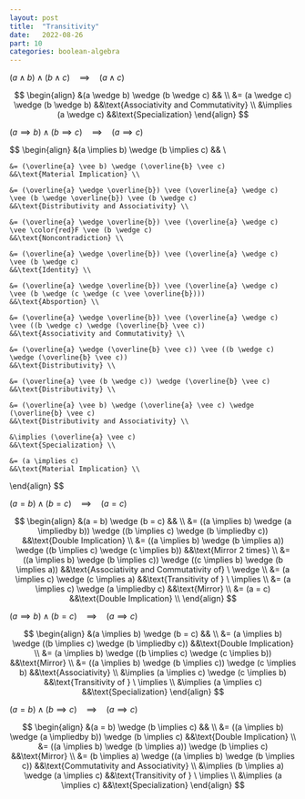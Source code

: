 ```yaml
---
layout: post
title:  "Transitivity"
date:   2022-08-26
part: 10
categories: boolean-algebra
---
```


$(a \wedge b) \wedge (b \wedge c) \quad \implies \quad (a \wedge c)$

$$
\begin{align}
    &(a \wedge b) \wedge (b \wedge c)       && \\
    &= (a \wedge c) \wedge (b \wedge b)     &&\text{Associativity and Commutativity} \\
    &\implies (a \wedge c)                  &&\text{Specialization}
\end{align}
$$

$(a \implies b) \wedge (b \implies c) \quad \implies \quad (a \implies c)$

$$
\begin{align}
    &(a \implies b) \wedge (b \implies c)
    && \\

    &= (\overline{a} \vee b) \wedge (\overline{b} \vee c)
    &&\text{Material Implication} \\

    &= (\overline{a} \wedge \overline{b}) \vee (\overline{a} \wedge c) \vee (b \wedge \overline{b}) \vee (b \wedge c)
    &&\text{Distributivity and Associativity} \\

    &= (\overline{a} \wedge \overline{b}) \vee (\overline{a} \wedge c) \vee \color{red}F \vee (b \wedge c)
    &&\text{Noncontradiction} \\

    &= (\overline{a} \wedge \overline{b}) \vee (\overline{a} \wedge c) \vee (b \wedge c)
    &&\text{Identity} \\

    &= (\overline{a} \wedge \overline{b}) \vee (\overline{a} \wedge c) \vee (b \wedge (c \wedge (c \vee \overline{b})))
    &&\text{Absportion} \\

    &= (\overline{a} \wedge \overline{b}) \vee (\overline{a} \wedge c) \vee ((b \wedge c) \wedge (\overline{b} \vee c))
    &&\text{Associativity and Commutativity} \\

    &= (\overline{a} \wedge (\overline{b} \vee c)) \vee ((b \wedge c) \wedge (\overline{b} \vee c))
    &&\text{Distributivity} \\

    &= (\overline{a} \vee (b \wedge c)) \wedge (\overline{b} \vee c)
    &&\text{Distributivity} \\

    &= (\overline{a} \vee b) \wedge (\overline{a} \vee c) \wedge (\overline{b} \vee c)
    &&\text{Distributivity and Associativity} \\

    &\implies (\overline{a} \vee c)
    &&\text{Specialization} \\

    &= (a \implies c)
    &&\text{Material Implication} \\
\end{align}
$$

$(a = b) \wedge (b = c) \quad \implies \quad (a = c)$

$$
\begin{align}
    &(a = b) \wedge (b = c)       && \\
    &= ((a \implies b) \wedge (a \impliedby b)) \wedge ((b \implies c) \wedge (b \impliedby c)) &&\text{Double Implication} \\
    &= ((a \implies b) \wedge (b \implies a)) \wedge ((b \implies c) \wedge (c \implies b)) &&\text{Mirror 2 times} \\
    &= ((a \implies b) \wedge (b \implies c)) \wedge ((c \implies b) \wedge (b \implies a)) &&\text{Associativity and Commutativity of} \ \wedge \\
    &= (a \implies c) \wedge (c \implies a) &&\text{Transitivity of } \ \implies \\
    &= (a \implies c) \wedge (a \impliedby c) &&\text{Mirror} \\
    &= (a = c) &&\text{Double Implication} \\
\end{align}
$$

$(a \implies b) \wedge (b = c) \quad \implies \quad (a \implies c)$

$$
\begin{align}
    &(a \implies b) \wedge (b = c)                                      && \\
    &= (a \implies b) \wedge ((b \implies c) \wedge (b \impliedby c))   &&\text{Double Implication} \\
    &= (a \implies b) \wedge ((b \implies c) \wedge (c \implies b))     &&\text{Mirror} \\
    &= ((a \implies b) \wedge (b \implies c)) \wedge (c \implies b)     &&\text{Associativity} \\
    &\implies (a \implies c) \wedge (c \implies b)                      &&\text{Transitivity of } \ \implies \\
    &\implies (a \implies c)                                            &&\text{Specialization}
\end{align}
$$

$(a = b) \wedge (b \implies c) \quad \implies \quad (a \implies c)$

$$
\begin{align}
    &(a = b) \wedge (b \implies c)                                      && \\
    &= ((a \implies b) \wedge (a \impliedby b)) \wedge (b \implies c)   &&\text{Double Implication} \\
    &= ((a \implies b) \wedge (b \implies a)) \wedge (b \implies c)     &&\text{Mirror} \\
    &= (b \implies a) \wedge ((a \implies b) \wedge (b \implies c))     &&\text{Commutativity and Associativity} \\
    &\implies (b \implies a) \wedge (a \implies c)                      &&\text{Transitivity of } \ \implies \\
    &\implies (a \implies c)                                            &&\text{Specialization}
\end{align}
$$